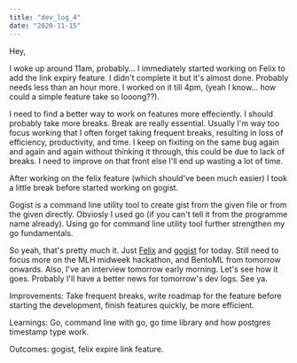 ```yaml
---
title: "dev_log_4"
date: "2020-11-15"
---
```


Hey,

I woke up around 11am, probably... I immediately started working on Felix to add the link expiry feature. I didn't complete it but it's almost done. Probably needs less than an hour more. I worked on it till 4pm, (yeah I know... how could a simple feature take so looong??).

I need to find a better way to work on features more effeciently. I should probably take more breaks. Break are really essential. Usually I'm way too focus working that I often forget taking frequent breaks, resulting in loss of efficiency, productivity, and time. I keep on fixiting on the same bug again and again and again without thinking it through, this could be due to lack of breaks. I need to improve on that front else I'll end up wasting a lot of time.

After working on the felix feature (which should've been much easier) I took a little break before started working on gogist.

Gogist is a command line utility tool to create gist from the given file or from the given directly. Obviosly I used go (if you can't tell it from the programme name already). Using go for command line utility tool further strengthen my go fundamentals.

So yeah, that's pretty much it. Just [Felix](https://github.com/harshitsinghai77/go-felix) and [gogist](https://github.com/harshitsinghai77/gogist) for today. Still need to focus more on the MLH midweek hackathon, and BentoML from tomorrow onwards. Also, I've an interview tomorrow early morning. Let's see how it goes. Probably I'll have a better news for tomorrow's dev logs. See ya.

Improvements: Take frequent breaks, write roadmap for the feature before starting the development, finish features quickly, be more efficient.

Learnings: Go, command line with go, go time library and how postgres timestamp type work.

Outcomes: gogist, felix expire link feature.

